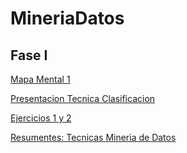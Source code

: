 # MineriaDatos

## Fase I

[Mapa Mental 1](https://github.com/AndreValdes/MineriaDatos/blob/master/MapaMental_1_1887881.pdf)

[Presentacion Tecnica Clasificacion](https://github.com/kevingonzalez1805425/Mineria-de-Datos-02/blob/master/Presentacion_Clasificacion__02.pdf)

[Ejercicios 1 y 2](https://github.com/kevingonzalez1805425/Mineria-de-Datos-02/blob/master/Ejercicios_1.pdf)

[Resumentes: Tecnicas Mineria de Datos](https://github.com/AndreValdes/MineriaDatos/blob/master/Resumenes_1887881.pdf)





